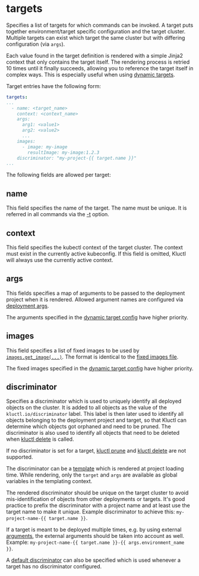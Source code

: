 <!-- This comment is uncommented when auto-synced to www-kluctl.io

---
title: "targets"
linkTitle: "targets"
weight: 4
description: >
  Required, defines targets for this kluctl project.
---
-->

# targets

Specifies a list of targets for which commands can be invoked. A target puts together environment/target specific
configuration and the target cluster. Multiple targets can exist which target the same cluster but with differing
configuration (via `args`).

Each value found in the target definition is rendered with a simple Jinja2 context that only contains the target itself.
The rendering process is retried 10 times until it finally succeeds, allowing you to reference
the target itself in complex ways. This is especially useful when using [dynamic targets](./dynamic-targets.md).

Target entries have the following form:
```yaml
targets:
...
  - name: <target_name>
    context: <context_name>
    args:
      arg1: <value1>
      arg2: <value2>
      ...
    images:
      - image: my-image
        resultImage: my-image:1.2.3
    discriminator: "my-project-{{ target.name }}"
...
```

The following fields are allowed per target:

## name
This field specifies the name of the target. The name must be unique. It is referred in all commands via the
[-t](../../commands/common-arguments.md) option.

## context
This field specifies the kubectl context of the target cluster. The context must exist in the currently active kubeconfig.
If this field is omitted, Kluctl will always use the currently active context.

## args
This fields specifies a map of arguments to be passed to the deployment project when it is rendered. Allowed argument names
are configured via [deployment args](../../deployments/deployment-yml.md#args).

The arguments specified in the [dynamic target config](../../kluctl-project/targets/dynamic-targets.md#args)
have higher priority.

## images
This field specifies a list of fixed images to be used by [`images.get_image(...)`](../../deployments/images.md#imagesget_image).
The format is identical to the [fixed images file](../../deployments/images.md#command-line-argument---fixed-images-file).

The fixed images specified in the [dynamic target config](../../kluctl-project/targets/dynamic-targets.md#images)
have higher priority.

## discriminator

Specifies a discriminator which is used to uniquely identify all deployed objects on the cluster. It is added to all
objects as the value of the `kluctl.io/discriminator` label. This label is then later used to identify all objects
belonging to the deployment project and target, so that Kluctl can determine which objects got orphaned and need to
be pruned. The discriminator is also used to identify all objects that need to be deleted when
[kluctl delete](../../commands/delete.md) is called.

If no discriminator is set for a target, [kluctl prune](../../commands/prune.md) and
[kluctl delete](../../commands/delete.md) are not supported.

The discriminator can be a [template](../../templating/README.md) which is rendered at project loading time. While
rendering, only the `target` and `args` are available as global variables in the templating context.

The rendered discriminator should be unique on the target cluster to avoid mis-identification of objects from other
deployments or targets. It's good practice to prefix the discriminator with a project name and at least use the target
name to make it unique. Example discriminator to achieve this: `my-project-name-{{ target.name }}`.

If a target is meant to be deployed multiple times, e.g. by using external [arguments](../README.md#args), the external
arguments should be taken into account as well. Example: `my-project-name-{{ target.name }}-{{ args.environment_name }}`.

A [default discriminator](../../kluctl-project/README.md#discriminator) can also be specified which is used whenever
a target has no discriminator configured.
